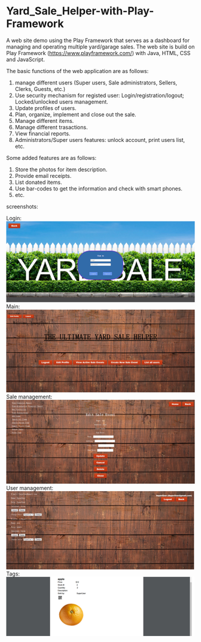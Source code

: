 # Yard_Sale_Helper-with-Play-Framework
A web site demo using the Play Framework that serves as a dashboard for managing and operating multiple yard/garage sales. 
The web site is build on Play Framework (https://www.playframework.com/) with Java, HTML, CSS and JavaScript. 

The basic functions of the web application are as follows:

1. manage different users (Super users, Sale administrators, Sellers, Clerks, Guests, etc.)
2. Use security mechanism for registed user: Login/registration/logout; Locked/unlocked users management. 
3. Update profiles of users. 
4. Plan, organize, implement and close out the sale. 
5. Manage different items. 
6. Manage different trasactions. 
7. View financial reports. 
8. Administrators/Super users features: unlock account, print users list, etc. 

Some added features are as follows:

1. Store the photos for item description. 
2. Provide email receipts. 
3. List donated items. 
4. Use bar-codes to get the information and check with smart phones. 
5. etc. 

screenshots:

Login:
![image](https://github.com/Aeroone/Yard-Sale-Helper-Play-Framework/blob/master/images/Login.png)
Main:
![image](https://github.com/Aeroone/Yard-Sale-Helper-Play-Framework/blob/master/images/Main.png)
Sale management:
![image](https://github.com/Aeroone/Yard-Sale-Helper-Play-Framework/blob/master/images/Sale%20management.png)
User management:
![image](https://github.com/Aeroone/Yard-Sale-Helper-Play-Framework/blob/master/images/User%20management.png)
Tags:
![image](https://github.com/Aeroone/Yard-Sale-Helper-Play-Framework/blob/master/images/Tag.png)

